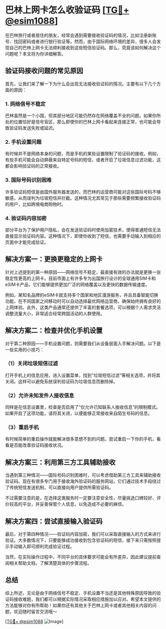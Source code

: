 # 巴林上网卡怎么收验证码 [[TG💪+ @esim1088](https://t.me/s/esim1088)]

在巴林旅行或者居住的朋友，经常会遇到需要接收验证码的情况，比如注册新账号、找回密码或者进行银行验证等。然而，由于国际网络环境的差异，很多人会发现自己的巴林上网卡无法顺利接收到这些短信验证码。那么，究竟该如何解决这个问题呢？本文将为你详细解答。

## 验证码接收问题的常见原因

首先，让我们来了解一下为什么会出现无法接收验证码的情况。主要有以下几个方面的原因：

### 1. 网络信号不稳定

巴林虽然是一个小国，但其部分地区可能仍然存在网络覆盖不全的问题。如果你所处的位置恰好是信号盲区，那么即使你的巴林上网卡看起来连接正常，也可能会导致验证码发送失败或延迟。

### 2. 手机设置问题

有时候并不是网络本身的问题，而是手机的某些设置限制了验证码的接收。例如，有些手机可能会自动屏蔽来自特定号码的短信，或者开启了垃圾信息过滤功能，这都会影响验证码的正常接收。

### 3. 国际号码识别困难

许多验证码短信是由国外服务器发送的，而巴林的运营商可能对这些国际号码不够敏感，从而误判为垃圾短信并拦截。这种情况尤其常见于那些需要频繁接收验证码的用户，比如跨境电商购物时。

### 4. 验证码内容加密

部分平台为了保护用户隐私，会在发送验证码时使用加密技术，使得普通短信无法直接显示验证码内容。这种情况下，即使你收到了短信，也需要手动输入到相应的页面中才能完成验证。

## 解决方案一：更换更稳定的上网卡

针对上述提到的第一种原因——网络信号不稳定，最直接有效的办法就是更换一张稳定性更高的上网卡。目前市面上有许多专为出国旅行设计的全球通用SIM卡和eSIM卡产品，它们能够提供更加广泛的网络覆盖以及更快的数据传输速度。

例如，某知名品牌的eSIM卡就支持多个国家和地区漫游服务，并且具备智能切换功能，在不同国家之间移动时可以自动选择最优网络运营商，确保始终拥有良好的上网体验。此外，这类产品通常还提供了丰富的套餐选项，可以根据个人需求灵活调整流量大小，非常适合经常跨国活动的人群使用。

## 解决方案二：检查并优化手机设置

对于第二种原因——手机设置问题，则需要我们从设备层面入手解决问题。以下是一些实用的小技巧：

### （1）关闭垃圾短信过滤

打开手机上的信息应用，进入设置菜单，找到“垃圾短信过滤”等相关选项，并将其关闭。这样可以避免系统误判验证码为垃圾信息而删除掉。

### （2）允许未知发件人接收信息

同样是在信息设置里，检查是否启用了“仅允许已知联系人接收信息”的限制模式。如果开启了这项功能，请将其关闭，以便能够正常接收来自陌生号码的信息。

### （3）重启手机

有时候简单的重启操作就能解决很多意想不到的问题。尝试重启一下你的手机，看看是否能改善验证码接收状况。

## 解决方案三：利用第三方工具辅助接收

当遇到第三种情况——国际号码识别困难时，可以考虑借助第三方工具来辅助接收验证码。现在有很多专门用于接收海外验证码的服务网站，它们通过技术手段绕过了传统短信发送机制，可以直接向用户提供所需验证码。

不过需要注意的是，在选择这类服务时一定要注意安全性，尽量挑选口碑较好、评价较高的平台，并妥善保管个人信息，以免造成不必要的麻烦。

## 解决方案四：尝试直接输入验证码

最后，对于第四种情况——验证码内容加密，我们可以采取直接输入的方式来进行验证。大多数情况下，只要能够成功接收到包含验证码的短信，接下来只需按照提示手动输入即可顺利完成验证过程。

当然，在实际操作过程中，不同平台的具体要求可能会有所差异，因此建议提前查阅相关帮助文档，了解清楚具体的步骤流程。

## 总结

综上所述，无论是由于网络信号不稳定、手机设置不当还是其他特殊原因导致的验证码接收难题，我们都可以根据实际情况采取相应措施加以应对。希望本文提供的方法能够对你有所帮助！如果你还有其他关于巴林上网卡或者其他相关内容的问题，欢迎随时留言交流哦～

[[TG💪+ @esim1088](https://t.me/s/esim1088) ![Image](https://i.postimg.cc/4NQfJmqS/Snipaste-2025-05-13-00-14-12.png)]